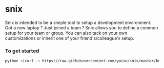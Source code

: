 # snix
Snix is intended to be a simple tool to setup a development environment.
Got a new laptop ?
Just joined a team ?
Snix allows you to define a common setup for your team or group.
You can also tack on your own customizations or inherit one of your friend's/colleague's setup.

### To get started
```bash
python <(curl -s https://raw.githubusercontent.com/yaise/snix/master/bootstrap.py)
```
